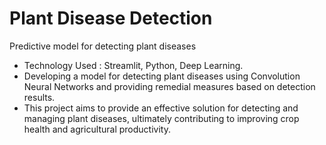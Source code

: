# Plant Disease Detection
Predictive model for detecting plant diseases
- Technology Used : Streamlit, Python, Deep Learning.
- Developing a model for detecting plant diseases using Convolution Neural Networks and providing remedial measures based on detection results.
- This project aims to provide an effective solution for detecting and managing plant diseases, ultimately contributing to improving crop health and agricultural productivity.
